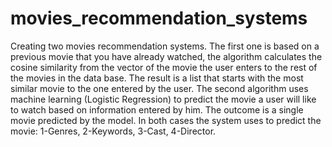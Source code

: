 # movies_recommendation_systems
Creating two movies recommendation systems. 
The first one is based on a previous movie that you have already watched, the algorithm calculates the cosine similarity from the vector of the movie the user enters to the rest of the movies in the data base. The result is a list that starts with the most similar movie to the one entered by the user. 
The second algorithm uses machine learning (Logistic Regression) to predict the movie a user will like to watch based on information entered by him. The outcome is a single movie predicted by the model.
In both cases the system uses to predict the movie: 1-Genres, 2-Keywords, 3-Cast, 4-Director.

